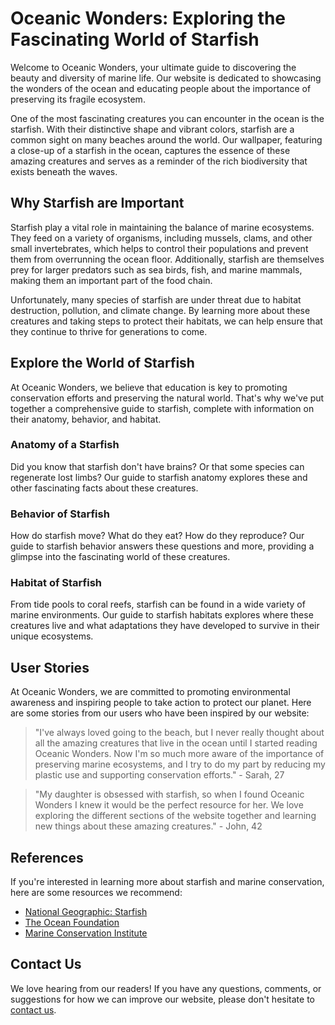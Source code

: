 <!--
Write me content for website with wallpaper which alt text is:

"A close-up of a starfish in the ocean"

The name/title of the page should not be 1:1 copy of the alt text but rather a real content of the website which is using this wallpaper.

- Use markdown format 
- Start with the heading
- The content should look like a real website 
- Include real sections like references, contact, user stories, etc. use things relevant to the page purpose.
- Feel free to use structure like headings, bullets, numbering, blockquotes, paragraphs, horizontal lines, etc.
- You can use formatting like bold or _italic_
- You can include UTF-8 emojis
- Links should be only #hash anchors (and you can refer to the document itself)
- Do not include images
-->

<!--font:Montserrat-->

# Oceanic Wonders: Exploring the Fascinating World of Starfish

Welcome to Oceanic Wonders, your ultimate guide to discovering the beauty and diversity of marine life. Our website is dedicated to showcasing the wonders of the ocean and educating people about the importance of preserving its fragile ecosystem.

One of the most fascinating creatures you can encounter in the ocean is the starfish. With their distinctive shape and vibrant colors, starfish are a common sight on many beaches around the world. Our wallpaper, featuring a close-up of a starfish in the ocean, captures the essence of these amazing creatures and serves as a reminder of the rich biodiversity that exists beneath the waves.

## Why Starfish are Important

Starfish play a vital role in maintaining the balance of marine ecosystems. They feed on a variety of organisms, including mussels, clams, and other small invertebrates, which helps to control their populations and prevent them from overrunning the ocean floor. Additionally, starfish are themselves prey for larger predators such as sea birds, fish, and marine mammals, making them an important part of the food chain.

Unfortunately, many species of starfish are under threat due to habitat destruction, pollution, and climate change. By learning more about these creatures and taking steps to protect their habitats, we can help ensure that they continue to thrive for generations to come.

## Explore the World of Starfish

At Oceanic Wonders, we believe that education is key to promoting conservation efforts and preserving the natural world. That's why we've put together a comprehensive guide to starfish, complete with information on their anatomy, behavior, and habitat.

### Anatomy of a Starfish

Did you know that starfish don't have brains? Or that some species can regenerate lost limbs? Our guide to starfish anatomy explores these and other fascinating facts about these creatures.

### Behavior of Starfish

How do starfish move? What do they eat? How do they reproduce? Our guide to starfish behavior answers these questions and more, providing a glimpse into the fascinating world of these creatures.

### Habitat of Starfish

From tide pools to coral reefs, starfish can be found in a wide variety of marine environments. Our guide to starfish habitats explores where these creatures live and what adaptations they have developed to survive in their unique ecosystems.

## User Stories

At Oceanic Wonders, we are committed to promoting environmental awareness and inspiring people to take action to protect our planet. Here are some stories from our users who have been inspired by our website:

> "I've always loved going to the beach, but I never really thought about all the amazing creatures that live in the ocean until I started reading Oceanic Wonders. Now I'm so much more aware of the importance of preserving marine ecosystems, and I try to do my part by reducing my plastic use and supporting conservation efforts." - Sarah, 27

> "My daughter is obsessed with starfish, so when I found Oceanic Wonders I knew it would be the perfect resource for her. We love exploring the different sections of the website together and learning new things about these amazing creatures." - John, 42

## References

If you're interested in learning more about starfish and marine conservation, here are some resources we recommend:

- [National Geographic: Starfish](#)
- [The Ocean Foundation](#)
- [Marine Conservation Institute](#)

## Contact Us

We love hearing from our readers! If you have any questions, comments, or suggestions for how we can improve our website, please don't hesitate to [contact us](#).
